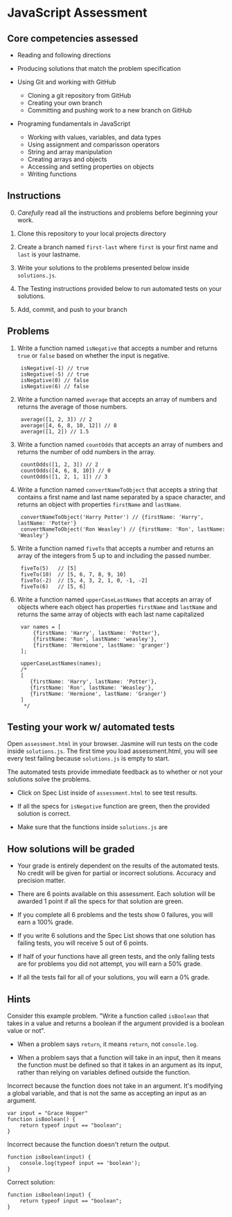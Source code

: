 # JavaScript Assessment

## Core competencies assessed

- Reading and following directions
- Producing solutions that match the problem specification
- Using Git and working with GitHub
    - Cloning a git repository from GitHub
    - Creating your own branch
    - Committing and pushing work to a new branch on GitHub

- Programing fundamentals in JavaScript
    - Working with values, variables, and data types
    - Using assignment and comparisson operators
    - String and array manipulation
    - Creating arrays and objects
    - Accessing and setting properties on objects
    - Writing functions

## Instructions

0. *Carefully* read all the instructions and problems before beginning your work.

1. Clone this repository to your local projects directory

1. Create a branch named `first-last` where `first` is your first name and `last` is your lastname.

1. Write your solutions to the problems presented below inside `solutions.js`.

1. The Testing instructions provided below to run automated tests on your solutions.

1. Add, commit, and push to your branch

## Problems

1. Write a function named `isNegative` that accepts a number and returns `true` or `false` based on whether the input is negative.

        isNegative(-1) // true
        isNegative(-5) // true
        isNegative(0) // false
        isNegative(6) // false

2. Write a function named `average` that accepts an array of numbers and returns
   the average of those numbers.

        average([1, 2, 3]) // 2
        average([4, 6, 8, 10, 12]) // 8
        average([1, 2]) // 1.5

3. Write a function named `countOdds` that accepts an array of numbers and
   returns the number of odd numbers in the array.

        countOdds([1, 2, 3]) // 2
        countOdds([4, 6, 8, 10]) // 0
        countOdds([1, 2, 1, 1]) // 3

4. Write a function named `convertNameToObject` that accepts a string that
   contains a first name and last name separated by a space character, and returns an
   object with properties `firstName` and `lastName`.

        convertNameToObject('Harry Potter') // {firstName: 'Harry', lastName: 'Potter'}
        convertNameToObject('Ron Weasley') // {firstName: 'Ron', lastName: 'Weasley'}

5. Write a function named `fiveTo` that accepts a number and returns an array of
   the integers from 5 up to and including the passed number.

        fiveTo(5)   // [5]
        fiveTo(10)  // [5, 6, 7, 8, 9, 10]
        fiveTo(-2)  // [5, 4, 3, 2, 1, 0, -1, -2] 
        fiveTo(6)   // [5, 6]
   
6. Write a function named `upperCaseLastNames` that accepts an array of objects
   where each object has properties `firstName` and `lastName` and returns the
   same array of objects with each last name capitalized

        var names = [
            {firstName: 'Harry', lastName: 'Potter'},
            {firstName: 'Ron', lastName: 'weasley'},
            {firstName: 'Hermione', lastName: 'granger'}
        ];

        upperCaseLastNames(names);
        /*
        [
           {firstName: 'Harry', lastName: 'Potter'},
           {firstName: 'Ron', lastName: 'Weasley'},
           {firstName: 'Hermione', lastName: 'Granger'}
        ]
         */

## Testing your work w/ automated tests

Open `assessment.html` in your browser. Jasmine will run tests on the code inside `solutions.js`. The first time you load assessment.html, you will see every test failing because `solutions.js` is empty to start. 

The automated tests provide immediate feedback as to whether or not your solutions solve the problems.

- Click on Spec List inside of `assessment.html` to see test results.

- If all the specs for `isNegative` function are green, then the provided solution is correct.

- Make sure that the functions inside `solutions.js` are 

## How solutions will be graded

- Your grade is entirely dependent on the results of the automated tests. No credit will be given for partial or incorrect solutions. Accuracy and precision matter.

- There are 6 points available on this assessment. Each solution will be awarded 1 point if all the specs for that solution are green. 

- If you complete all 6 problems and the tests show 0 failures, you will earn a 100% grade.

- If you write 6 solutions and the Spec List shows that one solution has failing tests, you will receive 5 out of 6 points.

- If half of your functions have all green tests, and the only failing tests are for problems you did not attempt, you will earn a 50% grade.

- If all the tests fail for all of your solutions, you will earn a 0% grade.

## Hints

Consider this example problem. "Write a function called `isBoolean` that takes in a value and returns a boolean if the argument provided is a boolean value or not".

- When a problem says `return`, it means `return`, not `console.log`. 

- When a problem says that a function will take in an input, then it means the function must be defined so that it takes in an argument as its input, rather than relying on variables defined outside the function.

Incorrect because the function does not take in an argument. It's modifying a global variable, and that is not the same as accepting an input as an argument.
    
    var input = "Grace Hopper"
    function isBoolean() {
        return typeof input == "boolean";
    }

Incorrect because the function doesn't return the output.
    
    function isBoolean(input) {
        console.log(typeof input == 'boolean');
    }

Correct solution:
    
    function isBoolean(input) {
        return typeof input == "boolean";
    }

